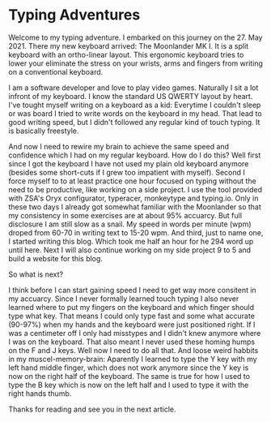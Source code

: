 # Typing Adventures

Welcome to my typing adventure. I embarked on this journey on the 27. May 2021. There my new keyboard arrived: The Moonlander MK I. It is a split keyboard with an ortho-linear layout. This ergonomic keyboard tries to lower your eliminate the stress on your wrists, arms and fingers from writing on a conventional keyboard.

I am a software developer and love to play video games. Naturally I sit a lot infront of my keyboard. I know the standard US QWERTY layout by heart. I've tought myself writing on a keyboard as a kid: Everytime I couldn't sleep or was board I tried to write words on the keyboard in my head. That lead to good writing speed, but I didn't followed any regular kind of touch typing. It is basically freestyle.

And now I need to rewire my brain to achieve the same speed and confidence which I had on my regular keyboard. How do I do this? Well first since I got the keyboard I have not used my plain old keyboard anymore (besides some short-cuts if I grew too impatient with myself). Second I force myself to to at least practice one hour focused on typing without the need to be productive, like working on a side project. I use the tool provided with ZSA's Oryx configurator, typeracer, monkeytype and typing.io. Only in these two days I already got somewhat familiar with the Moonlander so that my consistency in some exercises are at about 95% accuarcy. But full disclosure I am still slow as a snail. My speed in words per minute (wpm) droped from 60-70 in writing text to 15-20 wpm. And third, just to name one, I started writing this blog. Which took me half an hour for he 294 word up until here. Next I will also continue working on my side project 9 to 5 and build a website for this blog.

So what is next?

I think before I can start gaining speed I need to get way more consitent in my accuarcy. Since I never formally learned touch typing I also never learned where to put my fingers on the keyboard and which finger should type what key. That means I could only type fast and some what accurate (90-97%) when my hands and the keyboard were just positioned right. If I was a centimeter off I only had misstypes and I didn't knew anymore where I was on the keyboard. That also meant I never used these homing humps on the F and J keys. Well now I need to do all that. And loose weird habbits in my muscel-memory-brain: Aparently I learned to type the Y key with my left hand middle finger, which does not work anymore since the Y key is now on the right half of the keyboard. The same is true for how I used to type the B key which is now on the left half and I used to type it with the right hands thumb.

Thanks for reading and see you in the next article.
